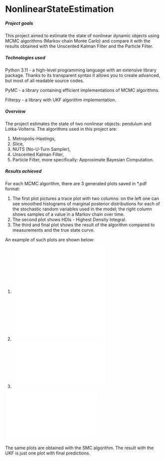 # NonlinearStateEstimation


##### Project goals

This project aimed to estimate the state of nonlinear dynamic objects using MCMC algorithms (Markov chain Monte Carlo) and compare it with the results obtained with the Unscented Kalman Filter and the Particle Filter.

##### Technologies used
Python 3.11 - a high-level programming language with an extensive library package. Thanks to its
transparent syntax it allows you to create advanced, but most of all readable source codes.

PyMC - a library containing efficient implementations of MCMC algorithms.

Filterpy - a library with UKF algorithm implementation.


##### Overview

The project estimates the state of two nonlinear objects: pendulum and Lotka-Volterra. The algorithms used in this project are:

1. Metropolis-Hastings,
2. Slice,
3. NUTS (No-U-Turn Sampler),
4. Unscented Kalman Filter,
5. Particle Filter, more specifically: Approximate Bayesian Computation.


##### Results achieved

For each MCMC algorithm, there are 3 generated plots saved in *.pdf format:
1. The first plot pictures a trace plot with two columns: on the left one can see smoothed histograms of marginal posterior distributions for each of the stochastic random variables used in the model; the right column shows samples of a value in a Markov chain over time. 
2. The second plot shows HDIs - Highest Density Integral.
3. The third and final plot shows the result of the algorithm compared to measurements and the true state curve.


An example of such plots are shown below:

1. ![](obj2_trace_nuts.pdf)
2. ![](obj2_posterior_nuts.pdf)
3. ![](obj2_nuts_predictions.pdf)

![](obj2_nuts_predictions.pdf)


The same plots are obtained with the SMC algorithm. 
The result with the UKF is just one plot with final predictions.
